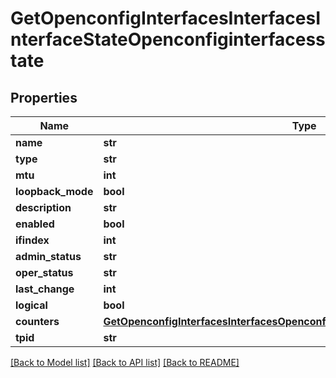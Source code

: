 # GetOpenconfigInterfacesInterfacesInterfaceStateOpenconfiginterfacesstate

## Properties
Name | Type | Description | Notes
------------ | ------------- | ------------- | -------------
**name** | **str** |  | [optional] 
**type** | **str** |  | [optional] 
**mtu** | **int** |  | [optional] 
**loopback_mode** | **bool** |  | [optional] 
**description** | **str** |  | [optional] 
**enabled** | **bool** |  | [optional] 
**ifindex** | **int** |  | [optional] 
**admin_status** | **str** |  | [optional] 
**oper_status** | **str** |  | [optional] 
**last_change** | **int** |  | [optional] 
**logical** | **bool** |  | [optional] 
**counters** | [**GetOpenconfigInterfacesInterfacesOpenconfiginterfacesinterfacesStateCounters**](GetOpenconfigInterfacesInterfacesOpenconfiginterfacesinterfacesStateCounters.md) |  | [optional] 
**tpid** | **str** |  | [optional] 

[[Back to Model list]](../README.md#documentation-for-models) [[Back to API list]](../README.md#documentation-for-api-endpoints) [[Back to README]](../README.md)



